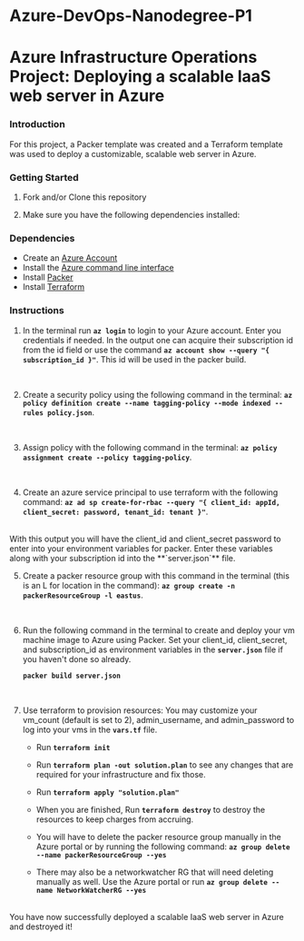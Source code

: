 # Azure-DevOps-Nanodegree-P1
# Azure Infrastructure Operations Project: Deploying a scalable IaaS web server in Azure

### Introduction
For this project, a Packer template was created and a Terraform template was used to deploy a customizable, scalable web server in Azure.

### Getting Started
1. Fork and/or Clone this repository

2. Make sure you have the following dependencies installed:

### Dependencies
* Create an [Azure Account](https://portal.azure.com)
* Install the [Azure command line interface](https://docs.microsoft.com/en-us/cli/azure/install-azure-cli?view=azure-cli-latest)
* Install [Packer](https://www.packer.io/downloads)
* Install [Terraform](https://www.terraform.io/downloads.html)

### Instructions
1. In the terminal run **`az login`** to login to your Azure account. Enter you credentials if needed.
In the output one can acquire their subscription id from the id field or use the command **```az account show --query "{ subscription_id }"```**. This id will be used in the packer build.
<br>

2. Create a security policy using the following command in the terminal:  **```az policy definition create --name tagging-policy --mode indexed --rules policy.json```**.
<br>

3. Assign policy with the following command in the terminal: **```az policy assignment create --policy tagging-policy```**.
<br>


4. Create an azure service principal to use terraform with the following command: **```az ad sp create-for-rbac --query "{ client_id: appId, client_secret: password, tenant_id: tenant }"```**.
<br>
    With this output you will have the client_id and client_secret password to enter into your environment variables for packer. Enter these variables along with your subscription id into the **`server.json`** file.
<br>

5. Create a packer resource group with this command in the terminal (this is an L for location in the command): **`az group create -n packerResourceGroup -l eastus`**.
<br>

6. Run the following command in the terminal to create and deploy your vm machine image to Azure using Packer. Set your client_id, client_secret, and subscription_id as environment variables in the **`server.json`** file if you haven't done so already.

    **`packer build server.json`**
<br>

7. Use terraform to provision resources:
You may customize your vm_count (default is set to 2), admin_username, and admin_password to log into your vms in the **`vars.tf`** file.

    * Run **```terraform init```**

    * Run **`terraform plan -out solution.plan`** to see any changes that are required for your infrastructure and fix those.

    * Run **`terraform apply "solution.plan"`**

    * When you are finished, Run **`terraform destroy`** to destroy the resources to keep charges from accruing.

    * You will have to delete the packer resource group manually in the Azure portal or by running the following command:  **`az group delete --name packerResourceGroup --yes`**
    * There may also be a networkwatcher RG that will need deleting manually as well. Use the Azure portal or run **`az group delete --name NetworkWatcherRG --yes`**
<br>
You have now successfully deployed a scalable IaaS web server in Azure and destroyed it!
